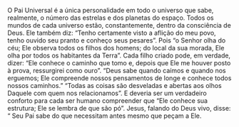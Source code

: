 ﻿O Pai Universal é a única personalidade em todo o universo que sabe, realmente, o número das estrelas e dos planetas do espaço. Todos os mundos de cada universo estão, constantemente, dentro da consciência de Deus. Ele também diz: “Tenho certamente visto a aflição do meu povo, tenho ouvido seu pranto e conheço seus pesares”. Pois “o Senhor olha do céu; Ele observa todos os filhos dos homens; do local da sua morada, Ele olha por todos os habitantes da Terra”. Cada filho criado pode, em verdade, dizer: “Ele conhece o caminho que tomo e, depois que Ele me houver posto à prova, ressurgirei como ouro”. “Deus sabe quando caímos e quando nos erguemos; Ele compreende nossos pensamentos de longe e conhece todos nossos caminhos.” “Todas as coisas são desveladas e abertas aos olhos Daquele com quem nos relacionamos”. E deveria ser um verdadeiro conforto para cada ser humano compreender que “Ele conhece sua estrutura; Ele se lembra de que são pó”. Jesus, falando do Deus vivo, disse: “ Seu Pai sabe do que necessitam antes mesmo que peçam a Ele.